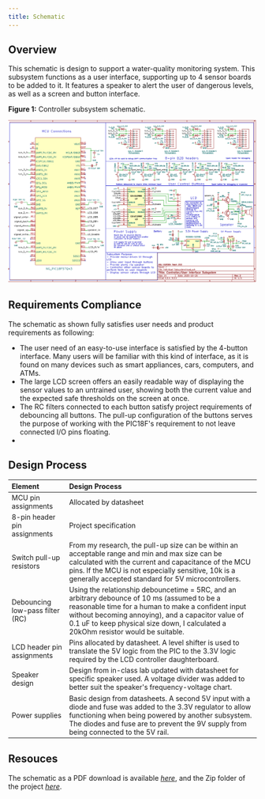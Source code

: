 ```yaml
---
title: Schematic
---
```


## Overview

This schematic is design to support a water-quality monitoring system. This subsystem functions as a user interface, supporting up to 4 sensor boards to be added to it. It features a speaker to alert the user of dangerous levels, as well as a screen and button interface. 

**Figure 1:** Controller subsystem schematic.

![schematic](IndividualSubsystemImage.png)

## Requirements Compliance
The schematic as shown fully satisfies user needs and product requirements as following:
* The user need of an easy-to-use interface is satisfied by the 4-button interface. Many users will be familiar with this kind of interface, as it is found on many devices such as smart appliances, cars, computers, and ATMs. 
* The large LCD screen offers an easily readable way of displaying the sensor values to an untrained user, showing both the current value and the expected safe thresholds on the screen at once.
* The RC filters connected to each button satisfy project requirements of debouncing all buttons. The pull-up configuration of the buttons serves the purpose of working with the PIC18F's requirement to not leave connected I/O pins floating.
*

## Design Process

| Element | Design Process |
| :---- | :---- |
| MCU pin assignments | Allocated by datasheet |
| 8-pin header pin assignments | Project specification |
| Switch pull-up resistors | From my research, the pull-up size can be within an  acceptable range and min and max size can be calculated with the current and capacitance of the MCU pins. If the MCU is not especially sensitive, 10k is a generally accepted standard for 5V microcontrollers. |
| Debouncing low-pass filter (RC) | Using the relationship debouncetime \= 5RC, and an arbitrary debounce of 10 ms (assumed to be a reasonable time for a human to make a confident input without becoming annoying), and a capacitor value of 0.1 uF to keep physical size down, I calculated a 20kOhm resistor would be suitable. |
| LCD header pin assignments | Pins allocated by datasheet. A level shifter is used to translate the 5V logic from the PIC to the 3.3V logic required by the LCD controller daughterboard. |
| Speaker design | Design from in-class lab updated with datasheet for specific speaker used. A voltage divider was added to better suit the speaker's frequency-voltage chart. |
| Power supplies | Basic design from datasheets. A second 5V input with a diode and fuse was added to the 3.3V regulator to allow functioning when being powered by another subsystem. The diodes and fuse are to prevent the 9V supply from being connected to the 5V rail. |

## Resouces

The schematic as a PDF download is available [*here*](IndividualSubsystemPDF.pdf), and the Zip folder of the project [*here*](IndividualSubsystem.zip).


